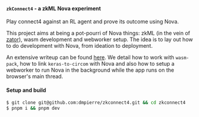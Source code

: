 #### `zkConnect4` - a zkML Nova experiment

Play connect4 against an RL agent and prove its outcome using Nova. 

This project aims at being a pot-pourri of Nova things: zkML (in the vein of [zator](https://github.com/lyronctk/zator)), wasm development and webworker setup. The idea is to lay out how to do development with Nova, from ideation to deployment. 

An extensive writeup can be found [here](https://hackmd.io/lfL00N75R_G4dVVMU_iMsA). We detail how to work with `wasm-pack`, how to link `keras-to-circom` with Nova and also how to setup a webworker to run Nova in the background while the app runs on the browser's main thread.

#### Setup and build 

```bash
$ git clone git@github.com:dmpierre/zkconnect4.git && cd zkconnect4
$ pnpm i && pnpm dev
```

